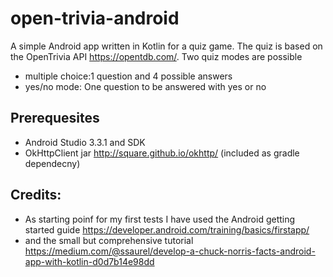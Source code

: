 # open-trivia-android

A simple Android app written in Kotlin for a quiz game. The quiz is based on the OpenTrivia API https://opentdb.com/. Two quiz modes are possible
* multiple choice:1 question and 4 possible answers
* yes/no mode: One question to be answered with yes or no


## Prerequesites
* Android Studio 3.3.1 and SDK
* OkHttpClient jar http://square.github.io/okhttp/ (included as gradle dependecny)

## Credits:
* As starting poinf for my first tests I have used the Android getting started guide https://developer.android.com/training/basics/firstapp/
* and the small but comprehensive tutorial https://medium.com/@ssaurel/develop-a-chuck-norris-facts-android-app-with-kotlin-d0d7b14e98dd
